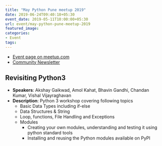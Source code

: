 ```yaml
---
title: "May Python Pune meetup 2019"
date: 2019-06-24T09:40:18+05:30
event_date: 2019-05-11T10:00:00+05:30
url: event/may-python-pune-meetup-2019
featured_image:
categories:
- Event
tags:
---
```


  * [Event page on meetup.com](https://www.meetup.com/PythonPune/events/260729221/)
  * [Community Newsletter](./community_news.md)

## Revisiting Python3
  * **Speakers**: Akshay Gaikwad, Amol Kahat, Bhavin Gandhi, Chandan Kumar, Vishal Vijayraghavan
  * **Description**: Python 3 workshop covering following topics
	* Basic Data Types including if-else
	* Data Structures & String
	* Loop, functions, File Handling and Exceptions
	* Modules
	  * Creating your own modules, understanding and testing it using
        python standard tools
	  * Installing and reusing the Python modules available on PyPI
